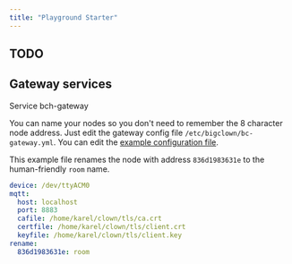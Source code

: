 ```yaml
---
title: "Playground Starter"
---
```


## TODO



## Gateway services

Service bch-gateway

You can name your nodes so you don't need to remember the 8 character node address. Just edit the gateway config file `/etc/bigclown/bc-gateway.yml`. You can edit the [example configuration file](https://github.com/bigclownlabs/bch-usb-gateway/blob/master/config/config.mqtt.ssl.example.yml).

This example file renames the node with address `836d1983631e` to the human-friendly `room` name.

```yml
device: /dev/ttyACM0
mqtt:
  host: localhost
  port: 8883
  cafile: /home/karel/clown/tls/ca.crt
  certfile: /home/karel/clown/tls/client.crt
  keyfile: /home/karel/clown/tls/client.key
rename:
  836d1983631e: room
```
